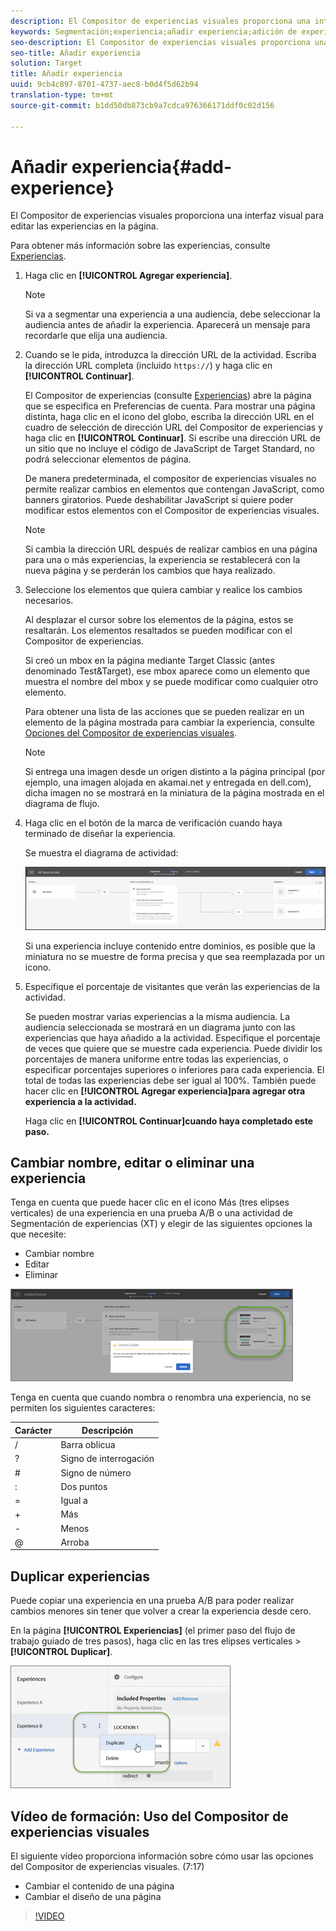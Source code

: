 ```yaml
---
description: El Compositor de experiencias visuales proporciona una interfaz visual para editar las experiencias en la página.
keywords: Segmentación;experiencia;añadir experiencia;adición de experiencia
seo-description: El Compositor de experiencias visuales proporciona una interfaz visual para editar las experiencias en la página.
seo-title: Añadir experiencia
solution: Target
title: Añadir experiencia
uuid: 9cb4c897-8701-4737-aec8-b0d4f5d62b94
translation-type: tm+mt
source-git-commit: b1dd50db873cb9a7cdca976366171ddf0c02d156

---
```



# Añadir experiencia{#add-experience}

El Compositor de experiencias visuales proporciona una interfaz visual para editar las experiencias en la página.

Para obtener más información sobre las experiencias, consulte [Experiencias](../../../c-experiences/experiences.md#concept_A2E10F6AFB3D4AEAB6951EE14688848D).

1. Haga clic en **[!UICONTROL Agregar experiencia]**.

   >[!NOTE]
   >
   >Si va a segmentar una experiencia a una audiencia, debe seleccionar la audiencia antes de añadir la experiencia. Aparecerá un mensaje para recordarle que elija una audiencia.

1. Cuando se le pida, introduzca la dirección URL de la actividad. Escriba la dirección URL completa (incluido `https://`) y haga clic en **[!UICONTROL Continuar]**.

   El Compositor de experiencias (consulte [Experiencias](../../../c-experiences/experiences.md#concept_1D011219034B492BB03C08B3BB80E3F0)) abre la página que se especifica en Preferencias de cuenta. Para mostrar una página distinta, haga clic en el icono del globo, escriba la dirección URL en el cuadro de selección de dirección URL del Compositor de experiencias y haga clic en **[!UICONTROL Continuar]**. Si escribe una dirección URL de un sitio que no incluye el código de JavaScript de Target Standard, no podrá seleccionar elementos de página.

   De manera predeterminada, el compositor de experiencias visuales no permite realizar cambios en elementos que contengan JavaScript, como banners giratorios. Puede deshabilitar JavaScript si quiere poder modificar estos elementos con el Compositor de experiencias visuales.

   >[!NOTE]
   >
   >Si cambia la dirección URL después de realizar cambios en una página para una o más experiencias, la experiencia se restablecerá con la nueva página y se perderán los cambios que haya realizado.

1. Seleccione los elementos que quiera cambiar y realice los cambios necesarios.

   Al desplazar el cursor sobre los elementos de la página, estos se resaltarán. Los elementos resaltados se pueden modificar con el Compositor de experiencias.

   Si creó un mbox en la página mediante Target Classic (antes denominado Test&amp;Target), ese mbox aparece como un elemento que muestra el nombre del mbox y se puede modificar como cualquier otro elemento.

   Para obtener una lista de las acciones que se pueden realizar en un elemento de la página mostrada para cambiar la experiencia, consulte [Opciones del Compositor de experiencias visuales](/help/c-experiences/c-visual-experience-composer/viztarget-options.md).


   >[!NOTE]
   >
   >Si entrega una imagen desde un origen distinto a la página principal (por ejemplo, una imagen alojada en akamai.net y entregada en dell.com), dicha imagen no se mostrará en la miniatura de la página mostrada en el diagrama de flujo.

1. Haga clic en el botón de la marca de verificación cuando haya terminado de diseñar la experiencia.

   Se muestra el diagrama de actividad:

   ![](assets/ab_flodia.png)

   Si una experiencia incluye contenido entre dominios, es posible que la miniatura no se muestre de forma precisa y que sea reemplazada por un icono.

1. Especifique el porcentaje de visitantes que verán las experiencias de la actividad.

   Se pueden mostrar varias experiencias a la misma audiencia. La audiencia seleccionada se mostrará en un diagrama junto con las experiencias que haya añadido a la actividad. Especifique el porcentaje de veces que quiere que se muestre cada experiencia. Puede dividir los porcentajes de manera uniforme entre todas las experiencias, o especificar porcentajes superiores o inferiores para cada experiencia. El total de todas las experiencias debe ser igual al 100%. También puede hacer clic en **[!UICONTROL Agregar experiencia]para agregar otra experiencia a la actividad.**

   Haga clic en **[!UICONTROL Continuar]cuando haya completado este paso.**

## Cambiar nombre, editar o eliminar una experiencia

Tenga en cuenta que puede hacer clic en el icono Más (tres elipses verticales) de una experiencia en una prueba A/B o una actividad de Segmentación de experiencias (XT) y elegir de las siguientes opciones la que necesite:

* Cambiar nombre
* Editar  
* Eliminar

![](assets/experience_edit.png)

Tenga en cuenta que cuando nombra o renombra una experiencia, no se permiten los siguientes caracteres:

| Carácter | Descripción |
|--- |--- |
| / | Barra oblicua |
| ? | Signo de interrogación |
| # | Signo de número    |
| : | Dos puntos |
| = | Igual a |
| + | Más |
| - | Menos |
| @ | Arroba |

## Duplicar experiencias

Puede copiar una experiencia en una prueba A/B para poder realizar cambios menores sin tener que volver a crear la experiencia desde cero.

En la página **[!UICONTROL Experiencias]** (el primer paso del flujo de trabajo guiado de tres pasos), haga clic en las tres elipses verticales &gt; **[!UICONTROL Duplicar]**.

![](assets/duplicate_experience_ab.png)

## Vídeo de formación: Uso del Compositor de experiencias visuales

El siguiente vídeo proporciona información sobre cómo usar las opciones del Compositor de experiencias visuales. (7:17)

* Cambiar el contenido de una página
* Cambiar el diseño de una página

>[!VIDEO](https://video.tv.adobe.com/v/17399)
